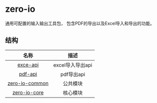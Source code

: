 # zero-io

通用可配置的输入输出工具包， 包含PDF的导出以及Excel导入和导出的功能。



## 结构

|              **名称**              |     **描述**     |
| :--------------------------------: | :--------------: |
|      [exce-api](./excel-api)       | excel导入导出api |
|        [pdf-api](./pdf-api)        |    pdf导出api    |
| [zero-io-common](./zero-io-common) |     公共模块     |
|   [zero-io-core](./zero-io-core)   |     核心模块     |

